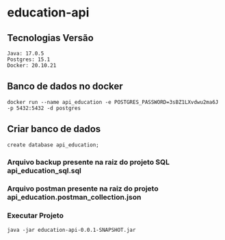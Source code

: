 # education-api

## Tecnologias Versão 
```
Java: 17.0.5
Postgres: 15.1
Docker: 20.10.21
```

## Banco de dados no docker
```
docker run --name api_education -e POSTGRES_PASSWORD=3sBZ1LXvdwu2ma6J -p 5432:5432 -d postgres
```
## Criar banco de dados 
```
create database api_education;
```

### Arquivo backup presente na raiz do projeto SQL api_education_sql.sql

### Arquivo postman presente na raiz do projeto api_education.postman_collection.json

### Executar Projeto
```
java -jar education-api-0.0.1-SNAPSHOT.jar
```

